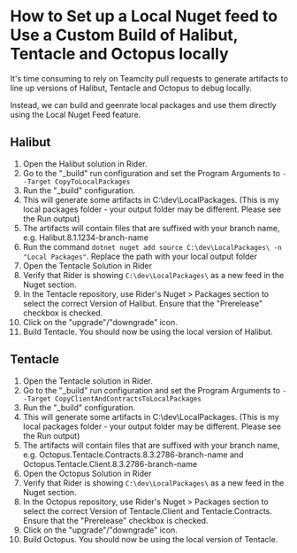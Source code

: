 # How to Set up a Local Nuget feed to Use a Custom Build of Halibut, Tentacle and Octopus locally

It's time consuming to rely on Teamcity pull requests to generate artifacts to line up versions of Halibut, Tentacle and Octopus to debug locally.

Instead, we can build and geenrate local packages and use them directly using the Local Nuget Feed feature.

## Halibut

1. Open the Halibut solution in Rider.
2. Go to the "\_build" run configuration and set the Program Arguments to `--Target CopyToLocalPackages`
3. Run the "\_build" configuration.
4. This will generate some artifacts in C:\dev\LocalPackages. (This is my local packages folder - your output folder may be different. Please see the Run output)
5. The artifacts will contain files that are suffixed with your branch name, e.g. Halibut.8.1.1234-branch-name
6. Run the command `dotnet nuget add source C:\dev\LocalPackages\ -n "Local Packages"`. Replace the path with your local output folder
7. Open the Tentacle Solution in Rider
8. Verify that Rider is showing `C:\dev\LocalPackages\` as a new feed in the Nuget section.
9. In the Tentacle repository, use Rider's Nuget > Packages section to select the correct Version of Halibut. Ensure that the "Prerelease" checkbox is checked.
10. Click on the "upgrade"/"downgrade" icon.
11. Build Tentacle. You should now be using the local version of Halibut.

## Tentacle

1.  Open the Tentacle solution in Rider.
2.  Go to the "\_build" run configuration and set the Program Arguments to `--Target CopyClientAndContractsToLocalPackages`
3.  Run the "\_build" configuration.
4.  This will generate some artifacts in C:\dev\LocalPackages. (This is my local packages folder - your output folder may be different. Please see the Run output)
5.  The artifacts will contain files that are suffixed with your branch name, e.g. Octopus.Tentacle.Contracts.8.3.2786-branch-name and Octopus.Tentacle.Client.8.3.2786-branch-name
6.  Open the Octopus Solution in Rider
7.  Verify that Rider is showing `C:\dev\LocalPackages\` as a new feed in the Nuget section.
8.  In the Octopus repository, use Rider's Nuget > Packages section to select the correct Version of Tentacle.Client and Tentacle.Contracts. Ensure that the "Prerelease" checkbox is checked.
9.  Click on the "upgrade"/"downgrade" icon.
10. Build Octopus. You should now be using the local version of Tentacle.

